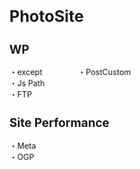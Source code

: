 # PhotoSite  

## WP  
・except　　           　　 
・PostCustom  
・Js Path  
・FTP

## Site Performance
・Meta  
・OGP
